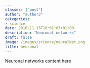 ```yaml
---
classes: ["post"]
author: "author3"
categories:
- science
date: 2016-11-13T20:01:03+01:00
description: "Neuronal networks"
draft: false
image: /images/science/neuralNet.png
title: neuronal
---
```


Neuronal networks content here
